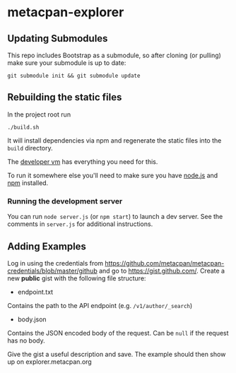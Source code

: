 metacpan-explorer
=================

## Updating Submodules

This repo includes Bootstrap as a submodule,
so after cloning (or pulling) make sure your submodule is up to date:

    git submodule init && git submodule update

## Rebuilding the static files

In the project root run

    ./build.sh

It will install dependencies via npm
and regenerate the static files into the `build` directory.

The [developer vm](https://github.com/metacpan/metacpan-developer)
has everything you need for this.

To run it somewhere else you'll need to make sure you have
[node.js](http://nodejs.org/) and [npm](http://npmjs.org/) installed.

### Running the development server

You can run `node server.js` (or `npm start`) to launch a dev server.
See the comments in `server.js` for additional instructions.

## Adding Examples

Log in using the credentials from https://github.com/metacpan/metacpan-credentials/blob/master/github and go to https://gist.github.com/.
Create a new **public** gist with the following file structure:

* endpoint.txt

Contains the path to the API endpoint (e.g. `/v1/author/_search`)

* body.json

Contains the JSON encoded body of the request. Can be `null` if the request has no body.

Give the gist a useful description and save. The example should then show up on explorer.metacpan.org
